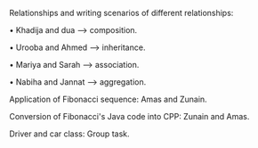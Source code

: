 Relationships and writing scenarios of different relationships:

• Khadija and dua –> composition.

• Urooba and Ahmed –> inheritance.

• Mariya and Sarah –> association.

• Nabiha and Jannat –> aggregation.

Application of Fibonacci sequence:
Amas and Zunain.

Conversion of Fibonacci's Java code into CPP:
Zunain and Amas.

Driver and car class:
Group task.
